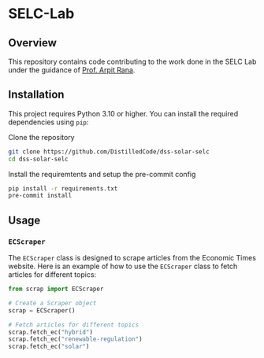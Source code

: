 
# SELC-Lab

## Overview

This repository contains code contributing to the work done in the SELC Lab under the guidance of [Prof. Arpit Rana](https://daiict.ac.in/faculty/arpit-rana).

## Installation

This project requires Python 3.10 or higher. You can install the required dependencies using `pip`:

Clone the repository

```bash
git clone https://github.com/DistilledCode/dss-solar-selc
cd dss-solar-selc
```

Install the requiremtents and setup the pre-commit config
```bash
pip install -r requirements.txt
pre-commit install
```

## Usage

### `ECScraper`

The `ECScraper` class is designed to scrape articles from the Economic Times website. Here is an example of how to use the `ECScraper` class to fetch articles for different topics:

```python
from scrap import ECScraper

# Create a Scraper object
scrap = ECScraper()

# Fetch articles for different topics
scrap.fetch_ec("hybrid")
scrap.fetch_ec("renewable-regulation")
scrap.fetch_ec("solar")
```
